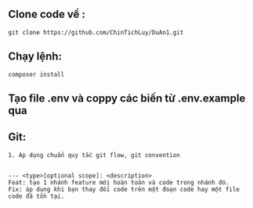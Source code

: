 ## Clone code về : 
```
git clone https://github.com/ChinTichLuy/DuAn1.git
```

## Chạy lệnh: 
```
composer install
```

## Tạo file .env và coppy các biến từ .env.example qua

## Git:

```
1. Áp dụng chuẩn quy tắc git flow, git convention


--- <type>[optional scope]: <description>
Feat: tạo 1 nhánh feature mới hoàn toàn và code trong nhánh đó.
Fix: áp dụng khi bạn thay đổi code trên một đoạn code hay một file code đã tồn tại.


```